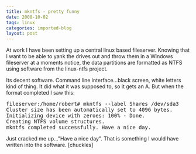 ```yaml
---
title: mkntfs - pretty funny
date: 2008-10-02
tags: linux
categories: imported-blog
layout: post
---
```


At work I have been setting up a central linux based fileserver. Knowing that I want to be able to yank the drives out and throw them in a Windows fileserver at a moments notice, the data partitions are formatted as NTFS using software from the linux-ntfs project.

Its decent software. Command line interface...black screen, white letters kind of thing. It did what it was supposed to, so it gets an A. But when the format completed I saw this:

<pre class="code">
fileserver:/home/robert# mkntfs --label Shares /dev/sda3
Cluster size has been automatically set to 4096 bytes.
Initializing device with zeroes: 100% - Done.
Creating NTFS volume structures.
mkntfs completed successfully. Have a nice day.
</pre>

Just cracked me up..."Have a nice day". That is something I would have written into the software. [chuckles]

